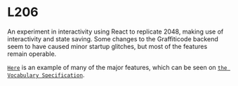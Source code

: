 # L206
An experiment in interactivity using React to replicate 2048, making use of interactivity and state saving. Some changes to the Graffiticode backend seem to have caused minor startup glitches, but most of the features remain operable.

[`Here`](http://www.graffiticode.com/item?id=158337+473724) is an example of many of the major features, which can be seen on [`the Vocabulary Specification`](https://github.com/artcompiler/L206/wiki/Vocabulary-Specification).
